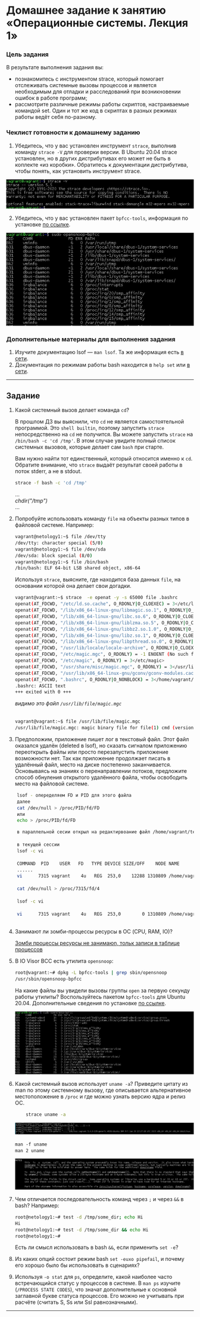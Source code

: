 # Домашнее задание к занятию «Операционные системы. Лекция 1»

### Цель задания

В результате выполнения задания вы:

* познакомитесь с инструментом strace, который помогает отслеживать системные вызовы процессов и является необходимым для отладки и расследований при возникновении ошибок в работе программ;
* рассмотрите различные режимы работы скриптов, настраиваемые командой set. Один и тот же код в скриптах в разных режимах работы ведёт себя по-разному.

### Чеклист готовности к домашнему заданию

1. Убедитесь, что у вас установлен инструмент `strace`, выполнив команду `strace -V` для проверки версии. В Ubuntu 20.04 strace установлен, но в других дистрибутивах его может не быть в коплекте «из коробки». Обратитесь к документации дистрибутива, чтобы понять, как установить инструмент strace.

![strace](https://github.com/vakhtanov/devops_netology_home_work/blob/main/03-sysadmin-03-os/strace.JPG)

2. Убедитесь, что у вас установлен пакет `bpfcc-tools`, информация по установке [по ссылке](https://github.com/iovisor/bcc/blob/master/INSTALL.md).

![bpfcc](https://github.com/vakhtanov/devops_netology_home_work/blob/main/03-sysadmin-03-os/bpfcc.JPG)

### Дополнительные материалы для выполнения задания

1. Изучите документацию lsof — `man lsof`. Та же информация есть [в сети](https://linux.die.net/man/8/lsof).
2. Документация по режимам работы bash находится в `help set` или [в сети](https://www.gnu.org/software/bash/manual/html_node/The-Set-Builtin.html).

------

## Задание

1. Какой системный вызов делает команда `cd`? 

    В прошлом ДЗ вы выяснили, что `cd` не является самостоятельной  программой. Это `shell builtin`, поэтому запустить `strace` непосредственно на `cd` не получится. Вы можете запустить `strace` на `/bin/bash -c 'cd /tmp'`. В этом случае увидите полный список системных вызовов, которые делает сам `bash` при старте. 

    Вам нужно найти тот единственный, который относится именно к `cd`. Обратите внимание, что `strace` выдаёт результат своей работы в поток stderr, а не в stdout.
    
   ```bash
   strace -f bash -c 'cd /tmp'
   
   ```
   
   ...  
   *chdir("/tmp")*  
   ...
   

2. Попробуйте использовать команду `file` на объекты разных типов в файловой системе. Например:

    ```bash
    vagrant@netology1:~$ file /dev/tty
    /dev/tty: character special (5/0)
    vagrant@netology1:~$ file /dev/sda
    /dev/sda: block special (8/0)
    vagrant@netology1:~$ file /bin/bash
    /bin/bash: ELF 64-bit LSB shared object, x86-64
    ```
    
    Используя `strace`, выясните, где находится база данных `file`, на основании которой она делает свои догадки.
    
    ```bash
    vagrant@vagrant:~$ strace  -e openat -y -s 65000 file .bashrc
    openat(AT_FDCWD, "/etc/ld.so.cache", O_RDONLY|O_CLOEXEC) = 3</etc/ld.so.cache>
    openat(AT_FDCWD, "/lib/x86_64-linux-gnu/libmagic.so.1", O_RDONLY|O_CLOEXEC) = 3</usr/lib/x86_64-linux-gnu/libmagic.so.1.0.0>
    openat(AT_FDCWD, "/lib/x86_64-linux-gnu/libc.so.6", O_RDONLY|O_CLOEXEC) = 3</usr/lib/x86_64-linux-gnu/libc-2.31.so>
    openat(AT_FDCWD, "/lib/x86_64-linux-gnu/liblzma.so.5", O_RDONLY|O_CLOEXEC) = 3</usr/lib/x86_64-linux-gnu/liblzma.so.5.2.4>
    openat(AT_FDCWD, "/lib/x86_64-linux-gnu/libbz2.so.1.0", O_RDONLY|O_CLOEXEC) = 3</usr/lib/x86_64-linux-gnu/libbz2.so.1.0.4>
    openat(AT_FDCWD, "/lib/x86_64-linux-gnu/libz.so.1", O_RDONLY|O_CLOEXEC) = 3</usr/lib/x86_64-linux-gnu/libz.so.1.2.11>
    openat(AT_FDCWD, "/lib/x86_64-linux-gnu/libpthread.so.0", O_RDONLY|O_CLOEXEC) = 3</usr/lib/x86_64-linux-gnu/libpthread-2.31.so>
    openat(AT_FDCWD, "/usr/lib/locale/locale-archive", O_RDONLY|O_CLOEXEC) = 3</usr/lib/locale/locale-archive>
    openat(AT_FDCWD, "/etc/magic.mgc", O_RDONLY) = -1 ENOENT (No such file or directory)
    openat(AT_FDCWD, "/etc/magic", O_RDONLY) = 3</etc/magic>
    openat(AT_FDCWD, "/usr/share/misc/magic.mgc", O_RDONLY) = 3</usr/lib/file/magic.mgc>
    openat(AT_FDCWD, "/usr/lib/x86_64-linux-gnu/gconv/gconv-modules.cache", O_RDONLY) = 3</usr/lib/x86_64-linux-gnu/gconv/gconv-modules.cache>
    openat(AT_FDCWD, ".bashrc", O_RDONLY|O_NONBLOCK) = 3</home/vagrant/.bashrc>
    .bashrc: ASCII text
    +++ exited with 0 +++

    ```  
    *видимо это файл `/usr/lib/file/magic.mgc`*  
    
    ```bash  
    
    vagrant@vagrant:~$ file /usr/lib/file/magic.mgc
    /usr/lib/file/magic.mgc: magic binary file for file(1) cmd (version 14) (little endian)
    
    ```

3. Предположим, приложение пишет лог в текстовый файл. Этот файл оказался удалён (deleted в lsof), но сказать сигналом приложению переоткрыть файлы или просто перезапустить приложение возможности нет. Так как приложение продолжает писать в удалённый файл, место на диске постепенно заканчивается. Основываясь на знаниях о перенаправлении потоков, предложите способ обнуления открытого удалённого файла, чтобы освободить место на файловой системе.
```bash
    lsof - опеределяем FD и PID для этого файла
    далее
    cat /dev/null > /proc/PID/fd/FD
    или 
    echo > /proc/PID/fd/FD
```

```bash
    в параллельной сесии открыл на редактирвоание файл /home/vagrant/test_touch/some в редакторе vi
    
    в текущей сессии
    lsof -c vi
    
    COMMAND  PID    USER   FD   TYPE DEVICE SIZE/OFF    NODE NAME
    ......
    vi      7315 vagrant    4u   REG  253,0    12288 1310809 /home/vagrant/test_touch/.some.swp
    
    cat /dev/null > /proc/7315/fd/4
    
    lsof -c vi
    
    vi      7315 vagrant    4u   REG  253,0        0 1310809 /home/vagrant/test_touch/.some.swp
    
  ```
    

4. Занимают ли зомби-процессы ресурсы в ОС (CPU, RAM, IO)?

    [Зомби процессы ресурсы не занимаюn, тольк записи в таблице процессов]()


5. В IO Visor BCC есть утилита `opensnoop`:

    ```bash
    root@vagrant:~# dpkg -L bpfcc-tools | grep sbin/opensnoop
    /usr/sbin/opensnoop-bpfcc
    ```
    
    На какие файлы вы увидели вызовы группы `open` за первую секунду работы утилиты? Воспользуйтесь пакетом `bpfcc-tools` для Ubuntu 20.04. Дополнительные сведения по установке [по ссылке](https://github.com/iovisor/bcc/blob/master/INSTALL.md).
    
    ![screen bpfcc](https://github.com/vakhtanov/devops_netology_home_work/blob/main/03-sysadmin-03-os/bpfcc_1secon.JPG)

6. Какой системный вызов использует `uname -a`? Приведите цитату из man по этому системному вызову, где описывается альтернативное местоположение в `/proc` и где можно узнать версию ядра и релиз ОС.  

    ```bash
        strace uname -a
    ```

    ![uname](https://github.com/vakhtanov/devops_netology_home_work/blob/main/03-sysadmin-03-os/uname.JPG)
    
    `man -f uname`  
    `man 2 uname`  
    
    ![uname_proc](https://github.com/vakhtanov/devops_netology_home_work/blob/main/03-sysadmin-03-os/man_uname.JPG)
    
7. Чем отличается последовательность команд через `;` и через `&&` в bash? Например:

    ```bash
    root@netology1:~# test -d /tmp/some_dir; echo Hi
    Hi
    root@netology1:~# test -d /tmp/some_dir && echo Hi
    root@netology1:~#
    ```
    
    Есть ли смысл использовать в bash `&&`, если применить `set -e`?

1. Из каких опций состоит режим bash `set -euxo pipefail`, и почему его хорошо было бы использовать в сценариях?

1. Используя `-o stat` для `ps`, определите, какой наиболее часто встречающийся статус у процессов в системе. В `man ps` изучите (`/PROCESS STATE CODES`), что значат дополнительные к основной заглавной букве статуса процессов. Его можно не учитывать при расчёте (считать S, Ss или Ssl равнозначными).

----

